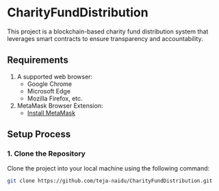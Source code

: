 # CharityFundDistribution

This project is a blockchain-based charity fund distribution system that leverages smart contracts to ensure transparency and accountability.

## Requirements
1. A supported web browser:
   - Google Chrome
   - Microsoft Edge
   - Mozilla Firefox, etc.
2. MetaMask Browser Extension:
   - [Install MetaMask](https://metamask.io/)

## Setup Process

### 1. Clone the Repository
Clone the project into your local machine using the following command:
```bash
git clone https://github.com/teja-naidu/CharityFundDistribution.git
